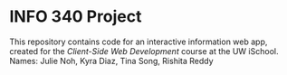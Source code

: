 # INFO 340 Project

This repository contains code for an interactive information web app, created for the _Client-Side Web Development_ course at the UW iSchool.
Names: Julie Noh, Kyra Diaz, Tina Song, Rishita Reddy 
